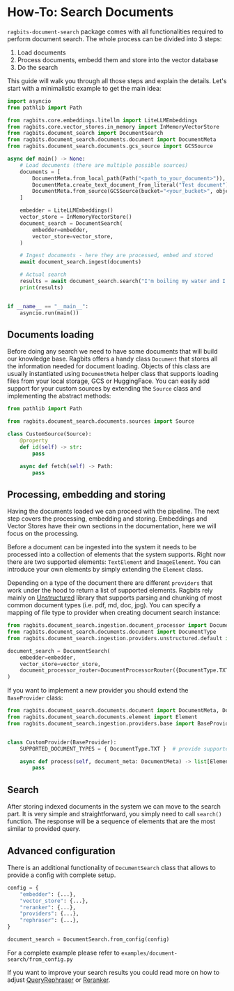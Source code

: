 # How-To: Search Documents

`ragbits-document-search` package comes with all functionalities required to perform document search. The whole process can be divided into 3 steps:
1. Load documents
2. Process documents, embedd them and store into the vector database
3. Do the search

This guide will walk you through all those steps and explain the details. Let's start with a minimalistic example to get the main idea:
```python
import asyncio
from pathlib import Path

from ragbits.core.embeddings.litellm import LiteLLMEmbeddings
from ragbits.core.vector_stores.in_memory import InMemoryVectorStore
from ragbits.document_search import DocumentSearch
from ragbits.document_search.documents.document import DocumentMeta
from ragbits.document_search.documents.gcs_source import GCSSource

async def main() -> None:
    # Load documents (there are multiple possible sources)
    documents = [
        DocumentMeta.from_local_path(Path("<path_to_your_document>")),
        DocumentMeta.create_text_document_from_literal("Test document"),
        DocumentMeta.from_source(GCSSource(bucket="<your_bucket>", object_name="<your_object_name>"))
    ]

    embedder = LiteLLMEmbeddings()
    vector_store = InMemoryVectorStore()
    document_search = DocumentSearch(
        embedder=embedder,
        vector_store=vector_store,
    )

    # Ingest documents - here they are processed, embed and stored
    await document_search.ingest(documents)

    # Actual search
    results = await document_search.search("I'm boiling my water and I need a joke")
    print(results)


if __name__ == "__main__":
    asyncio.run(main())
```

## Documents loading
Before doing any search we need to have some documents that will build our knowledge base. Ragbits offers a handy class `Document` that stores all the information needed for document loading.
Objects of this class are usually instantiated using `DocumentMeta` helper class that supports loading files from your local storage, GCS or HuggingFace.
You can easily add support for your custom sources by extending the `Source` class and implementing the abstract methods:
```python
from pathlib import Path

from ragbits.document_search.documents.sources import Source

class CustomSource(Source):
    @property
    def id(self) -> str:
        pass

    async def fetch(self) -> Path:
        pass
```

## Processing, embedding and storing
Having the documents loaded we can proceed with the pipeline. The next step covers the processing, embedding and storing. Embeddings and Vector Stores have their own sections in the documentation,
here we will focus on the processing.

Before a document can be ingested into the system it needs to be processed into a collection of elements that the system supports. Right now there are two supported elements:
`TextElement` and `ImageElement`. You can introduce your own elements by simply extending the `Element` class.

Depending on a type of the document there are different `providers` that work under the hood to return a list of supported elements. Ragbits rely mainly on [Unstructured](https://unstructured.io/)
library that supports parsing and chunking of most common document types (i.e. pdf, md, doc, jpg). You can specify a mapping of file type to provider when creating document search instance:
```python
from ragbits.document_search.ingestion.document_processor import DocumentProcessorRouter
from ragbits.document_search.documents.document import DocumentType
from ragbits.document_search.ingestion.providers.unstructured.default import UnstructuredDefaultProvider

document_search = DocumentSearch(
    embedder=embedder,
    vector_store=vector_store,
    document_processor_router=DocumentProcessorRouter({DocumentType.TXT: UnstructuredDefaultProvider()})
)
```

If you want to implement a new provider you should extend the `BaseProvider` class:
```python
from ragbits.document_search.documents.document import DocumentMeta, DocumentType
from ragbits.document_search.documents.element import Element
from ragbits.document_search.ingestion.providers.base import BaseProvider


class CustomProvider(BaseProvider):
    SUPPORTED_DOCUMENT_TYPES = { DocumentType.TXT }  # provide supported document types

    async def process(self, document_meta: DocumentMeta) -> list[Element]:
        pass
```

## Search
After storing indexed documents in the system we can move to the search part. It is very simple and straightforward, you simply need to call `search()` function.
The response will be a sequence of elements that are the most similar to provided query.

## Advanced configuration
There is an additional functionality of `DocumentSearch` class that allows to provide a config with complete setup.
```python
config = {
    "embedder": {...},
    "vector_store": {...},
    "reranker": {...},
    "providers": {...},
    "rephraser": {...},
}

document_search = DocumentSearch.from_config(config)
```
For a complete example please refer to `examples/document-search/from_config.py`

If you want to improve your search results you could read more on how to adjust [QueryRephraser](use_rephraser.md) or [Reranker](use_reranker.md).